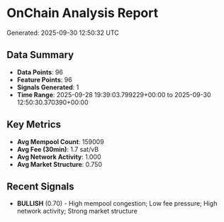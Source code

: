 # OnChain Analysis Report
Generated: 2025-09-30 12:50:32 UTC

## Data Summary
- **Data Points**: 96
- **Feature Points**: 96
- **Signals Generated**: 1
- **Time Range**: 2025-09-28 19:39:03.799229+00:00 to 2025-09-30 12:50:30.370390+00:00

## Key Metrics
- **Avg Mempool Count**: 159009
- **Avg Fee (30min)**: 1.7 sat/vB
- **Avg Network Activity**: 1.000
- **Avg Market Structure**: 0.750

## Recent Signals
- **BULLISH** (0.70) - High mempool congestion; Low fee pressure; High network activity; Strong market structure
